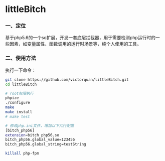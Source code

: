 # littleBitch

### 一、定位
基于php5.6的一个so扩展，开发一套底层拦截器，用于需要检测php运行时的一些因素，如变量属性、函数调用的运行时场景等，纯个人使用的工具。

### 二、使用方法
执行一下命令：
```bash
git clone https://github.com/victorquan/littleBitch.git
cd littleBitch

# root权限执行
phpize
./configure
make
make install
# make test

# 修改php.ini文件，增加以下几行配置
[bitch_php56]
extension=bitch_php56.so
bitch_php56.global_value=123456
bitch_php56.global_string=testString

killall php-fpm
```



